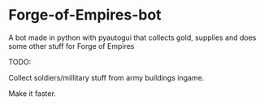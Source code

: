 # Forge-of-Empires-bot
A bot made in python with pyautogui that collects gold, supplies and does some other stuff for Forge of Empires

TODO:

Collect soldiers/millitary stuff from army buildings ingame.

Make it faster.



